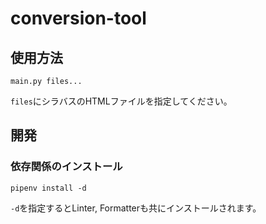 # conversion-tool
## 使用方法
```
main.py files...
```
`files`にシラバスのHTMLファイルを指定してください。

## 開発
### 依存関係のインストール
```
pipenv install -d
```
`-d`を指定するとLinter, Formatterも共にインストールされます。
